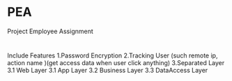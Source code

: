 # PEA
Project Employee Assignment 


#
Include Features
1.Password Encryption
2.Tracking User (such remote ip, action name )(get access data when user click anything)
3.Separated Layer
  3.1 Web Layer
  3.1 App Layer
  3.2 Business Layer
  3.3 DataAccess Layer
